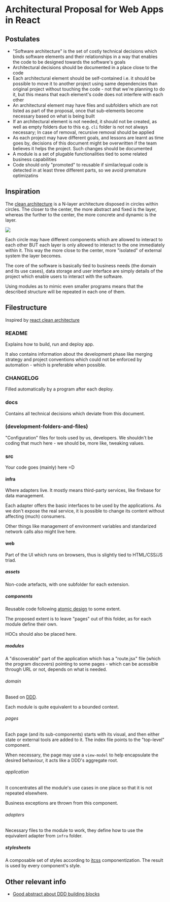 # Architectural Proposal for Web Apps in React

## Postulates

* "Software architecture" is the set of costly technical decisions which binds software elements and their relationships in a way that enables the code to be designed towards the software's goals
* Architectural decisions should be documented in a place close to the code
* Each architectural element should be self-contained i.e. it should be possible to move it to another project using same dependencies than original project without touching the code - not that we're planning to do it, but this means that each element's code does not interfere with each other
* An architectural element may have files and subfolders which are not listed as part of the proposal, once that sub-elements become necessary based on what is being built
* If an architectural element is not needed, it should not be created, as well as empty folders due to this e.g. `cli` folder is not not always necessary; In case of removal, recursive removal should be applied
* As each project may have different goals, and lessons are learnt as time goes by, decisions of this document might be overwritten if the team believes it helps the project. Such changes should be documented
* A module is a set of plugable functionalities tied to some related business capabilities
* Code should only "promoted" to reusable if similar/equal code is detected in at least three different parts, so we avoid premature optimizatins

## Inspiration

The [clean architecture](https://medium.freecodecamp.org/a-quick-introduction-to-clean-architecture-990c014448d2) is a N-layer architecture disposed in circles within circles. The closer to the center, the more abstract and fixed is the layer, whereas the further to the center, the more concrete and dynamic is the layer.

<img src="https://cdn-images-1.medium.com/max/1200/0*GtcSDT7dNFshDM7c" />

Each circle may have different components which are allowed to interact to each other BUT each layer is only allowed to interact to the one immediately within it. This way the more close to the center, more "isolated" of external system the layer becomes.

The core of the software is basically tied to business needs (the domain and its use cases), data storage and user interface are simply details of the project which enable users to interact with the software.

Using modules as to mimic even smaller programs means that the described structure will be repeated in each one of them.

## Filestructure

Inspired by [react clean architecture](https://github.com/eduardomoroni/react-clean-architecture)

### README

Explains how to build, run and deploy app.

It also contains information about the development phase like merging strategy and project conventions which could not be enforced by automation - which is preferable when possible.

### CHANGELOG

Filled automatically by a program after each deploy.

### docs

Contains all technical decisions which deviate from this document.

### (development-folders-and-files)

"Configuration" files for tools used by us, developers. We shouldn't be coding that much here - we should be, more like, tweaking values.

### src

Your code goes (mainly) here =D

#### infra

Where adapters live. It mostly means third-party services, like firebase for data management.

Each adapter offers the basic interfaces to be used by the applications. As we don't expose the real service, it is possible to change its content without affecting (much) consumers.

Other things like management of environment variables and standarized network calls also might live here.

#### web

Part of the UI which runs on browsers, thus is slightly tied to HTML/CSS/JS triad.

##### assets

Non-code artefacts, with one subfolder for each extension.

##### components

Reusable code following [atomic design](http://bradfrost.com/blog/post/atomic-web-design/) to some extent.

The proposed extent is to leave "pages" out of this folder, as for each module define their own.

HOCs should also be placed here.

##### modules

A "discoverable" part of the application which has a "route.jsx" file (which the program discovers) pointing to some pages - which can be acessible through URL or not, depends on what is needed.

###### domain

Based on [DDD](https://en.wikipedia.org/wiki/Domain-driven_design).

Each module is quite equivalent to a bounded context.

###### pages

Each page (and its sub-components) starts with its visual, and then either state or external tools are added to it. The index file points to the "top-level" component.

When necessary, the page may use a `view-model` to help encapsulate the desired behaviour, it acts like a DDD's aggregate root.

###### application

It concentrates all the module's use cases in one place so that it is not repeated elsewhere.

Business exceptions are thrown from this component.

###### adapters

Necessary files to the module to work, they define how to use the equivalent adapter from `infra` folder.

##### stylesheets

A composable set of styles according to [itcss](https://www.xfive.co/blog/itcss-scalable-maintainable-css-architecture/) componentization. The result is used by every component's style.

## Other relevant info

* [Good abstract about DDD building blocks](https://blog.lelonek.me/ddd-building-blocks-for-ruby-developers-cdc6c25a80d2)
